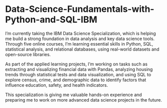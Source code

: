 # Data-Science-Fundamentals-with-Python-and-SQL-IBM

I’m currently taking the IBM Data Science Specialization, which is helping me build a strong foundation in data analysis and key data science tools. Through five online courses, I’m learning essential skills in Python, SQL, statistical analysis, and relational databases, using real-world datasets and open-source libraries.

As part of the applied learning projects, I’m working on tasks such as extracting and visualizing financial data with Pandas, analyzing housing trends through statistical tests and data visualization, and using SQL to explore census, crime, and demographic data to identify factors that influence education, safety, and health indicators.

This specialization is giving me valuable hands-on experience and preparing me to work on more advanced data science projects in the future.
